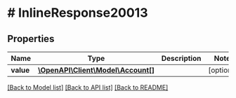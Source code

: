 # # InlineResponse20013

## Properties

Name | Type | Description | Notes
------------ | ------------- | ------------- | -------------
**value** | [**\OpenAPI\Client\Model\Account[]**](Account.md) |  | [optional]

[[Back to Model list]](../../README.md#models) [[Back to API list]](../../README.md#endpoints) [[Back to README]](../../README.md)
